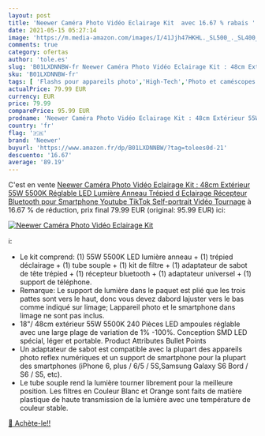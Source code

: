 ```yaml
---
layout: post
title: 'Neewer Caméra Photo Vidéo Eclairage Kit  avec 16.67 % rabais '
date: 2021-05-15 05:27:14
image: 'https://m.media-amazon.com/images/I/41Jjh47HKHL._SL500_._SL400_.jpg'
comments: true
category: ofertas
author: 'tole.es'
slug: 'B01LXDNNBW-fr Neewer Caméra Photo Vidéo Eclairage Kit : 48cm Extérieur...'
sku: 'B01LXDNNBW-fr'
tags: [ 'Flashs pour appareils photo','High-Tech','Photo et caméscopes','neewer', ]
actualPrice: 79.99 EUR
currency: EUR
price: 79.99
comparePrice: 95.99 EUR
prodname: 'Neewer Caméra Photo Vidéo Eclairage Kit : 48cm Extérieur 55W 5500K Réglable LED Lumière Anneau  Trépied d Eclairage  Récepteur Bluetooth pour Smartphone  Youtube  TikTok Self-portrait Vidéo Tournage'
country: 'fr'
flag: '🇫🇷'
brand: 'Neewer'
buyurl: 'https://www.amazon.fr/dp/B01LXDNNBW/?tag=tolees0d-21'
descuento: '16.67'
average: '89.19'
---
```


C'est en vente [Neewer Caméra Photo Vidéo Eclairage Kit : 48cm Extérieur 55W 5500K Réglable LED Lumière Anneau  Trépied d Eclairage  Récepteur Bluetooth pour Smartphone  Youtube  TikTok Self-portrait Vidéo Tournage](https://www.amazon.fr/dp/B01LXDNNBW/?tag=tolees0d-21)  à  16.67 % de réduction, prix final  79.99 EUR (original: 95.99 EUR) ici:

[![Neewer Caméra Photo Vidéo Eclairage Kit ](https://m.media-amazon.com/images/I/41Jjh47HKHL._SL500_._SL400_.jpg)](https://www.amazon.fr/dp/B01LXDNNBW/?tag=tolees0d-21)

ℹ️:

- Le kit comprend: (1) 55W 5500K LED lumière anneau + (1) trépied déclairage + (1) tube souple + (1) kit de filtre + (1) adaptateur de sabot de tête trépied + (1) récepteur bluetooth + (1) adaptateur universel + (1) support de téléphone.
- Remarque: Le support de lumière dans le paquet est plié que les trois pattes sont vers le haut, donc vous devez dabord lajuster vers le bas comme indiqué sur limage; Lappareil photo et le smartphone dans limage ne sont pas inclus.
- 18"/ 48cm extérieur 55W 5500K 240 Pièces LED ampoules réglable avec une large plage de variation de 1% -100%. Conception SMD LED spécial, léger et portable. Product Attributes Bullet Points
- Un adaptateur de sabot est compatible avec la plupart des appareils photo reflex numériques et un support de smartphone pour la plupart des smartphones (iPhone 6, plus / 6/5 / 5S,Samsung Galaxy S6 Bord / S6 / S5, etc).
- Le tube souple rend la lumière tourner librement pour la meilleure position. Les filtres en Couleur Blanc et Orange sont faits de matière plastique de haute transmission de la lumière avec une température de couleur stable.

[🛒 Achète-le!!](https://www.amazon.fr/dp/B01LXDNNBW/?tag=tolees0d-21)
